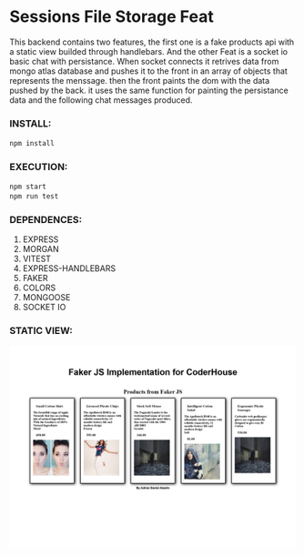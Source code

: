 # **Sessions File Storage Feat**

This backend contains two features, the first one is a fake products api with a static view builded through handlebars. And the other Feat is a socket io basic chat with persistance.
When socket connects it retrives data from mongo atlas database and pushes it to the front in an array of objects that represents the menssage.
then the front paints the dom with the data pushed by the back.
it uses the same function for painting the persistance data and the following chat messages produced.

### INSTALL:

```bash
npm install
```

### EXECUTION:

```bash
npm start
npm run test
```

### DEPENDENCES:

1. EXPRESS
2. MORGAN
3. VITEST
4. EXPRESS-HANDLEBARS
5. FAKER
6. COLORS
7. MONGOOSE
8. SOCKET IO

### STATIC VIEW:

![Alt text](Faker%20JS_page-0001.jpg)
